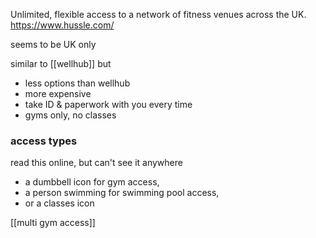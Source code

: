 Unlimited, flexible access to a network of fitness venues across the UK.
https://www.hussle.com/

seems to be UK only

similar to [[wellhub]]
but 
- less options than wellhub
- more expensive
- take ID & paperwork with you every time
- gyms only, no classes

### access types
read this online, but can't see it anywhere
- a dumbbell icon for gym access,
- a person swimming for swimming pool access,
- or a classes icon

[[multi gym access]]
